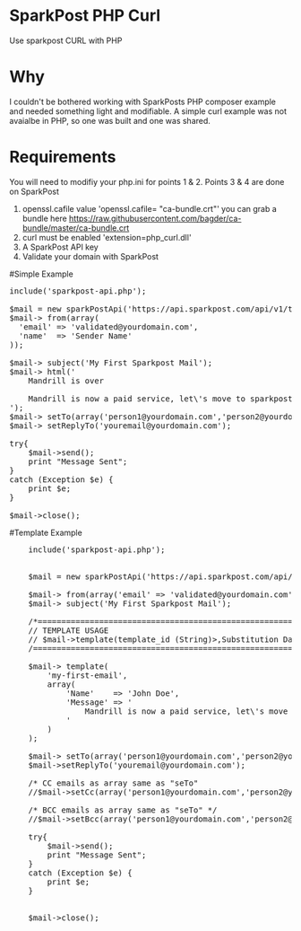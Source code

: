 # SparkPost PHP Curl
Use sparkpost CURL with PHP

# Why
I couldn't be bothered working with SparkPosts PHP composer example and needed something light and modifiable. A simple curl example was not avaialbe in PHP, so one was built and one was shared.

# Requirements
You will need to modifiy your php.ini for points 1 & 2.  Points 3 & 4 are done on SparkPost

1. openssl.cafile value 'openssl.cafile= "ca-bundle.crt"' you can grab a bundle here https://raw.githubusercontent.com/bagder/ca-bundle/master/ca-bundle.crt
2. curl must be enabled 'extension=php_curl.dll'
3. A SparkPost API key
4. Validate your domain with SparkPost


#Simple Example
<pre>
include('sparkpost-api.php');

$mail = new sparkPostApi('https://api.sparkpost.com/api/v1/transmissions','< YOUR API KEY >');
$mail-> from(array(
  'email' => 'validated@yourdomain.com',
  'name'  => 'Sender Name'
));

$mail-> subject('My First Sparkpost Mail');
$mail-> html('
	Mandrill is over<br />
	Mandrill is now a paid service, let\'s move to sparkpost!
');
$mail-> setTo(array('person1@yourdomain.com','person2@yourdomain.com'));
$mail-> setReplyTo('youremail@yourdomain.com');

try{
	$mail->send();
	print "Message Sent";
} 
catch (Exception $e) {
	print $e;	
}

$mail->close();
</pre>

#Template Example
<pre>
	include('sparkpost-api.php');
	
	
	$mail = new sparkPostApi('https://api.sparkpost.com/api/v1/transmissions','<YOUR API KEY>');

	$mail-> from(array('email' => 'validated@yourdomain.com','name' => 'Sender Name'));
	$mail-> subject('My First Sparkpost Mail');
	
	/*========================================================================
	// TEMPLATE USAGE
	// $mail->template(template_id (String)>,Substitution Data (Array));
	/=======================================================================*/
	
	$mail-> template(
		'my-first-email',
		array(
			'Name'    => 'John Doe',
			'Message' => '
				Mandrill is now a paid service, let\'s move to sparkpost!
			'
		)
	);

	$mail-> setTo(array('person1@yourdomain.com','person2@yourdomain.com'));
	$mail->setReplyTo('youremail@yourdomain.com');
	
	/* CC emails as array same as "seTo"
	//$mail->setCc(array('person1@yourdomain.com','person2@yourdomain.com'));

	/* BCC emails as array same as "seTo" */
	//$mail->setBcc(array('person1@yourdomain.com','person2@yourdomain.com'));
	
	try{
		$mail->send();
		print "Message Sent";
	} 
	catch (Exception $e) {
		print $e;	
	}


	$mail->close();
</pre>


